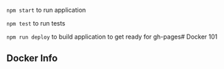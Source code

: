`npm start` to run application

`npm test` to run tests

`npm run deploy` to build application to get ready for gh-pages# Docker 101

## Docker Info